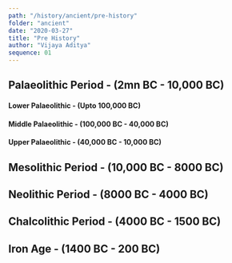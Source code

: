 ```yaml
---
path: "/history/ancient/pre-history"
folder: "ancient"
date: "2020-03-27"
title: "Pre History"
author: "Vijaya Aditya"
sequence: 01
---
```


## Palaeolithic Period - (2mn BC - 10,000 BC)
#### Lower Palaeolithic - (Upto 100,000 BC)

#### Middle Palaeolithic - (100,000 BC - 40,000 BC)
#### Upper Palaeolithic - (40,000 BC - 10,000 BC)

## Mesolithic Period - (10,000 BC - 8000 BC)

## Neolithic Period - (8000 BC - 4000 BC)

## Chalcolithic Period - (4000 BC - 1500 BC)

## Iron Age - (1400 BC - 200 BC)